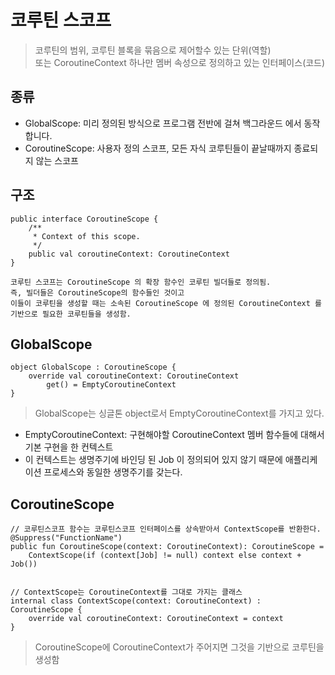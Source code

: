 # 코루틴 스코프
> 코루틴의 범위, 코루틴 블록을 묶음으로 제어할수 있는 단위(역할)  
또는 CoroutineContext 하나만 멤버 속성으로 정의하고 있는 인터페이스(코드)

## 종류
- GlobalScope: 미리 정의된 방식으로 프로그램 전반에 걸쳐 백그라운드 에서 동작합니다.
- CoroutineScope: 사용자 정의 스코프, 모든 자식 코루틴들이 끝날때까지 종료되지 않는 스코프

## 구조
```
public interface CoroutineScope {
    /**
     * Context of this scope.
     */
    public val coroutineContext: CoroutineContext
}

코루틴 스코프는 CoroutineScope 의 확장 함수인 코루틴 빌더들로 정의됨.
즉, 빌더들은 CoroutineScope의 함수들인 것이고 
이들이 코루틴을 생성할 때는 소속된 CoroutineScope 에 정의된 CoroutineContext 를 기반으로 필요한 코루틴들을 생성함.
```

## GlobalScope
```
object GlobalScope : CoroutineScope {
    override val coroutineContext: CoroutineContext
        get() = EmptyCoroutineContext
}
```
> GlobalScope는 싱글톤 object로서 EmptyCoroutineContext를 가지고 있다.

- EmptyCoroutineContext: 구현해야할 CoroutineContext 멤버 함수들에 대해서 기본 구현을 한 컨텍스트 
- 이 컨텍스트는 생명주기에 바인딩 된 Job 이 정의되어 있지 않기 때문에 애플리케이션 프로세스와 동일한 생명주기를 갖는다.

## CoroutineScope
```
// 코루틴스코프 함수는 코루틴스코프 인터페이스를 상속받아서 ContextScope를 반환한다.
@Suppress("FunctionName")
public fun CoroutineScope(context: CoroutineContext): CoroutineScope =
    ContextScope(if (context[Job] != null) context else context + Job())
    

// ContextScope는 CoroutineContext를 그대로 가지는 클래스
internal class ContextScope(context: CoroutineContext) : CoroutineScope {
    override val coroutineContext: CoroutineContext = context
}
```
> CoroutineScope에 CoroutineContext가 주어지면 그것을 기반으로 코루틴을 생성함
